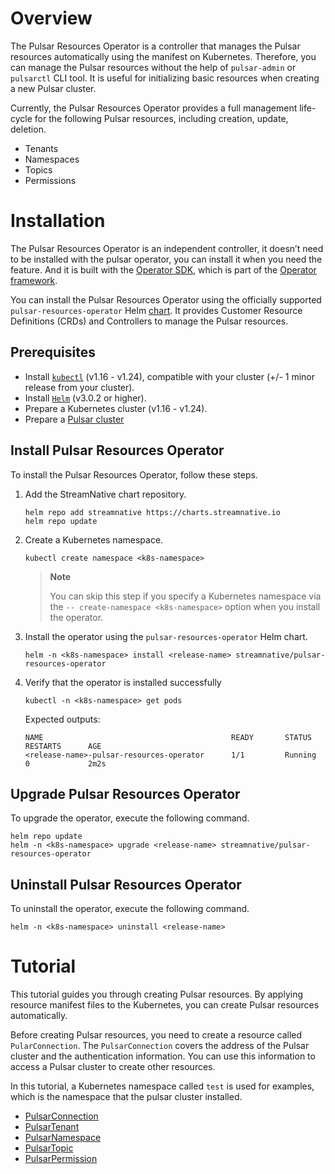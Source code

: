 # Overview

The Pulsar Resources Operator is a controller that manages the Pulsar resources automatically using the manifest on Kubernetes. Therefore, you can manage the Pulsar resources without the help of `pulsar-admin` or `pulsarctl` CLI tool. It is useful for initializing basic resources when creating a new Pulsar cluster.

Currently, the Pulsar Resources Operator provides a full management life-cycle for the following Pulsar resources, including creation, update, deletion. 

- Tenants
- Namespaces
- Topics
- Permissions


# Installation

The Pulsar Resources Operator is an independent controller, it doesn’t need to be installed with the pulsar operator, you can install it when you need the feature. And it is built with the [Operator SDK](https://github.com/operator-framework/operator-sdk), which is part of the [Operator framework](https://github.com/operator-framework/).


You can install the Pulsar Resources Operator using the officially supported `pulsar-resources-operator` Helm [chart](https://github.com/streamnative/charts/tree/master/charts/pulsar-resources-operator). It provides Customer Resource Definitions (CRDs) and Controllers to manage the Pulsar resources.

## Prerequisites

- Install [`kubectl`](https://kubernetes.io/docs/tasks/tools/#kubectl) (v1.16 - v1.24), compatible with your cluster (+/- 1 minor release from your cluster).
- Install [`Helm`](https://helm.sh/docs/intro/install/) (v3.0.2 or higher).
- Prepare a Kubernetes cluster (v1.16 - v1.24).
- Prepare a [Pulsar cluster](https://docs.streamnative.io/operators/pulsar-operator/tutorial/deploy-pulsar)


## Install Pulsar Resources Operator

To install the Pulsar Resources Operator, follow these steps.
1. Add the StreamNative chart repository.
    
    ```shell
    helm repo add streamnative https://charts.streamnative.io
    helm repo update
    ```

2. Create a Kubernetes namespace.
    
    ```shell
    kubectl create namespace <k8s-namespace>
    ```
    >**Note**
    >
    > You can skip this step if you specify a Kubernetes namespace via the `-- create-namespace <k8s-namespace>` option when you install the operator.

3. Install the operator using the `pulsar-resources-operator` Helm chart.
    
    ```shell
    helm -n <k8s-namespace> install <release-name> streamnative/pulsar-resources-operator
    ```
4. Verify that the operator is installed successfully
    
    ```shell
    kubectl -n <k8s-namespace> get pods
    ```

    Expected outputs:

    ```shell
    NAME                                          READY       STATUS           RESTARTS      AGE
    <release-name>-pulsar-resources-operator      1/1         Running          0             2m2s
    ```

## Upgrade Pulsar Resources Operator

To upgrade the operator, execute the following command.

```shell
helm repo update
helm -n <k8s-namespace> upgrade <release-name> streamnative/pulsar-resources-operator
```

## Uninstall Pulsar Resources Operator

To uninstall the operator, execute the following command.

```shell
helm -n <k8s-namespace> uninstall <release-name>
```

# Tutorial

This tutorial guides you through creating Pulsar resources. By applying resource manifest files  to the Kubernetes, you can create Pulsar resources automatically.

Before creating Pulsar resources, you need to create a resource called `PularConnection`. The `PulsarConnection` covers the address of the Pulsar cluster and the authentication information. You can use this information  to access a Pulsar cluster to create other resources.

In this tutorial, a Kubernetes namespace called `test` is used for examples, which is the namespace that the pulsar cluster installed.

- [PulsarConnection](docs/pulsar_connection.md)
- [PulsarTenant](docs/pulsar_tenant.md)
- [PulsarNamespace](docs/pulsar_namespace.md)
- [PulsarTopic](docs/pulsar_topic.md)
- [PulsarPermission](docs/pulsar_permission.md)